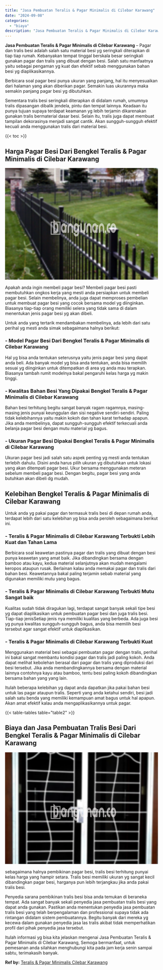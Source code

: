 ```yaml
---
title: "Jasa Pembuatan Teralis & Pagar Minimalis di Cilebar Karawang"
date: "2024-09-08"
categories: 
  - "biaya"
description: "Jasa Pembuatan Teralis & Pagar Minimalis di Cilebar Karawang. Itulah informasi yg bisa kita jelaskan mengenai Jasa Pembuatan Teralis & Pagar Minimalis di Cil..."
---
```


**Jasa Pembuatan Teralis & Pagar Minimalis di Cilebar Karawang** – Pagar dan tralis besi adalah salah satu material besi yg seringkali diterapkan di tiap tiap rumah. Kebanyakan tempat tinggal berskala besar seringkali gunakan pagar dan tralis yang dibuat dengan besi. Salah satu manfaatnya yaitu sebagai pengaman yg kuat dan efektif sebab menggunakan bahan besi yg diaplikasikannya.

Berbicara soal pagar besi punya ukuran yang panjang, hal itu menyesuaikan dari halaman yang akan diberikan pagar. Semakin luas ukurannya maka semakin panjang pagar besi yg dibutuhkan.

Sementara tralis besi seringkali diterapkan di didalam rumah, umumnya tralis dipasangan dibalik jendela, pintu dan tempat lainnya. Keadaan itu punya tujuan supaya terdapat keamanan yg lebih terjamin dikarenakan gunakan tralis bermaterial dasar besi. Selain itu, tralis juga dapat membuat tampilan dekorasinya menjadi sangat cantik. Akan sungguh-sungguh efektif kecuali anda menggunakan tralis dari material besi.

{{< toc >}}

## Harga Pagar Besi Dari Bengkel Teralis & Pagar Minimalis di Cilebar Karawang

![Jasa Pembuatan Teralis & Pagar Minimalis di Cilebar Karawang](/images/pagar-minimalis-murah-12.png)

Apakah anda ingin membeli pagar besi? Membeli pagar besi pasti membutuhkan ongkos kerja yang mesti anda persiapkan untuk membeli pagar besi. Selain membelinya, anda juga dapat memproses pembelian untuk membuat pagar besi yang cocok bersama model yg diinginkan. Biasanya tiap-tiap orang memiliki selera yang tidak sama di dalam menentukan jenis pagar besi yg akan dibeli.

Untuk anda yang tertarik mendambakan membelinya, ada lebih dari satu perihal yg mesti anda simak sebagaimana halnya berikut:
### \- Model Pagar Besi Dari Bengkel Teralis & Pagar Minimalis di Cilebar Karawang

Hal yg bisa anda tentukan seterusnya yaitu jenis pagar besi yang dapat anda beli. Ada banyak model yg bisa anda tentukan, anda bisa memilih sesuai yg diinginkan untuk ditempatkan di area yg anda mau terapkan. Biasanya tambah rumit modelnya bakal pengaruhi kelas harga yg makin tinggi.

### \- Kwalitas Bahan Besi Yang Dipakai Bengkel Teralis & Pagar Minimalis di Cilebar Karawang

Bahan besi terhitung begitu sangat banyak ragam ragamnya, masing-masing jenis punyai keunggulan dan sisi negative sendiri-sendiri. Paling tidak kelebihannya yaitu makin kokoh dan tahan karat terhadap apapun. Jika anda membelinya, dapat sungguh-sungguh efektif terkecuali anda belanja pagar besi dengan mutu material yg bagus.

### \- Ukuran Pagar Besi Dipakai Bengkel Teralis & Pagar Minimalis di Cilebar Karawang

Ukuran pagar besi jadi salah satu aspek penting yg mesti anda tentukan terlebih dahulu. Disini anda harus pilih ukuran yg dibutuhkan untuk lokasi yang akan ditempati pagar besi. Ukur bersama menggunakan meteran sebelum membeli pagar besi. Dengan begitu, pagar besi yang anda butuhkan akan dibeli dg mudah.

## Kelebihan Bengkel Teralis & Pagar Minimalis di Cilebar Karawang

Untuk anda yg pakai pagar dan termasuk tralis besi di depan rumah anda, terdapat lebih dari satu kelebihan yg bisa anda peroleh sebagaimana berikut ini.

### \- Teralis & Pagar Minimalis di Cilebar Karawang Terbukti Lebih Kuat dan Tahan Lama

Berbicara soal keawetan pastinya pagar dan tralis yang dibuat dengan besi punya keawetan yang amat baik. Jika dibandingkan bersama dengan bamboo atau kayu, kedua material selanjutnya akan mudah mengalami keropos ataupun rusak. Berlainan kalau anda memakai pagar dan tralis dari bahan besi. Keawetannya bakal paling terjamin sebab material yang digunakan memiliki mutu yang bagus.

### \- Teralis & Pagar Minimalis di Cilebar Karawang Terbukti Mutu Sangat baik

Kualitas sudah tidak diragukan lagi, terdapat sangat banyak sekali tipe besi yg dapat diaplikasikan untuk pembuatan pagar besi dan juga tralis besi. Tiap-tiap jenisSetiap jenis nya memiliki kualitas yang berbeda. Ada juga besi yg punya kwalitas sungguh-sungguh bagus, anda bisa memilih besi tersebut agar sangat efektif untuk diaplikasikan.

### \- Teralis & Pagar Minimalis di Cilebar Karawang Terbukti Kuat

Menggunakan material besi sebagai pembuatan pagar dengan tralis, perihal ini bakal sangat membantu kondisi pagar dan tralis jadi paling kokoh. Anda dapat melihat kebolehan berasal dari pagar dan tralis yang diproduksi dari besi tersebut. Jika anda membandingkannya bersama dengan material lainnya contohnya kayu atau bamboo, tentu besi paling kokoh dibandingkan bersama bahan yang yang lain.

Itulah beberapa kelebihan yg dapat anda dapatkan jika pakai bahan besi untuk las pagar ataupun tralis. Seperti yang anda ketahui sendiri, besi jadi salah satu benda yang memiliki kemampuan amat bagus untuk hal apapun. Akan amat efektif kalau anda mengaplikasikannya untuk pagar.

{{< table-tables table="table2" >}}

## Biaya dan Jasa Pembuatan Tralis Besi Dari Bengkel Teralis & Pagar Minimalis di Cilebar Karawang

![Jasa Pembuatan Teralis & Pagar Minimalis di Cilebar Karawang](/images/teralis-minimalis-murah-38.png)

sebagaimana halnya pembikinan pagar besi, tralis besi terhitung punyai kelas harga yang hampir setara. Tralis besi memiliki ukuran yg sangat kecil dibandingkan pagar besi, harganya pun lebih terjangkau jika anda pakai tralis besi.

Penyedia sarana pembikinan tralis besi bisa anda temukan di beraneka tempat. Ada sangat banyak sekali penyedia jasa pembuatan tralis besi yang dapat anda gunakan. Pastikan anda menentukan penyedia jasa pembuatan tralis besi yang telah berpengalaman dan professional supaya tidak ada rintangan didalam sistem pembuatannya. Begitu banyak dari mereka yg kecewa dalam gunakan penyedia jasa las tralis akibat tidak memperhatikan profil dari pihak penyedia jasa tersebut.

Itulah informasi yg bisa kita jelaskan mengenai Jasa Pembuatan Teralis & Pagar Minimalis di Cilebar Karawang, Semoga bermanfaat, untuk pemesanan anda silahkan menghubungi kita pada jam kerja senin sampai sabtu, terimakasih banyak.

**Ref by:** [Teralis & Pagar Minimalis Cilebar Karawang](https://id.wikipedia.org/wiki/Teralis)
